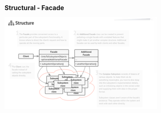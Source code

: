 ## Structural - Facade

[![Structural - Facade](../images/facade.png)](https://refactoring.guru/design-patterns/facade)